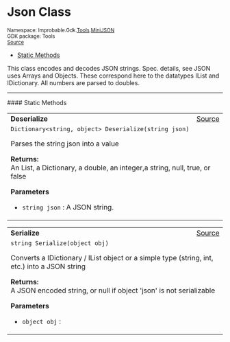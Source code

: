 
# Json Class
<sup>
Namespace: Improbable.Gdk.<a href="{{urlRoot}}/api/tools-index">Tools</a>.<a href="{{urlRoot}}/api/tools/mini-json-index">MiniJSON</a><br/>
GDK package: Tools<br/>
<a href="https://www.github.com/spatialos/gdk-for-unity/blob/0.2.4/workers/unity/Packages/com.improbable.gdk.tools/MiniJson.cs/#L79">Source</a>
<style>
a code {
                    padding: 0em 0.25em!important;
}
code {
                    background-color: #ffffff!important;
}
</style>
</sup>
<nav id="pageToc" class="page-toc"><ul><li><a href="#static-methods">Static Methods</a>
</ul></nav>

</p>



<p>This class encodes and decodes JSON strings. Spec. details, see  JSON uses Arrays and Objects. These correspond here to the datatypes IList and IDictionary. All numbers are parsed to doubles. </p>











</p>
<hr style="width:100%; border-top-color:#d8d8d8" />
#### Static Methods


</p>




<table width="100%">
    <tr>
        <td style="border-right:none"><b>Deserialize</b></td>
        <td style="border-left:none; text-align:right"><a href="https://www.github.com/spatialos/gdk-for-unity/blob/0.2.4/workers/unity/Packages/com.improbable.gdk.tools/MiniJson.cs/#L86">Source</a></td>
    </tr>
    <tr>
        <td colspan="2">
<code>Dictionary&lt;string, object&gt; Deserialize(string json)</code></p>
Parses the string json into a value 
</p><b>Returns:</b></br>An List<object>, a Dictionary<string, object>, a double, an integer,a string, null, true, or false

</p>

<b>Parameters</b>

<ul>
<li><code>string json</code> : A JSON string.</li>
</ul>





</td>
    </tr>
</table>


<table width="100%">
    <tr>
        <td style="border-right:none"><b>Serialize</b></td>
        <td style="border-left:none; text-align:right"><a href="https://www.github.com/spatialos/gdk-for-unity/blob/0.2.4/workers/unity/Packages/com.improbable.gdk.tools/MiniJson.cs/#L445">Source</a></td>
    </tr>
    <tr>
        <td colspan="2">
<code>string Serialize(object obj)</code></p>
Converts a IDictionary / IList object or a simple type (string, int, etc.) into a JSON string 
</p><b>Returns:</b></br>A JSON encoded string, or null if object 'json' is not serializable

</p>

<b>Parameters</b>

<ul>
<li><code>object obj</code> : </li>
</ul>





</td>
    </tr>
</table>







